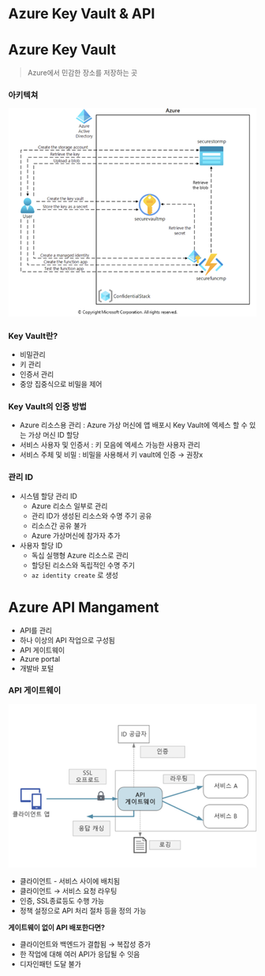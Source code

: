 # Azure Key Vault & API

# Azure Key Vault

> Azure에서 민감한 장소를 저장하는 곳
> 

### 아키텍쳐

![스크린샷 2024-10-16 오전 10.21.57.png](Azure%20Key%20Vault%20&%20API%20121b01a7807e802fb7eddb1ec057d5b4/%25E1%2584%2589%25E1%2585%25B3%25E1%2584%258F%25E1%2585%25B3%25E1%2584%2585%25E1%2585%25B5%25E1%2586%25AB%25E1%2584%2589%25E1%2585%25A3%25E1%2586%25BA_2024-10-16_%25E1%2584%258B%25E1%2585%25A9%25E1%2584%258C%25E1%2585%25A5%25E1%2586%25AB_10.21.57.png)

### Key Vault란?

- 비밀관리
- 키 관리
- 인증서 관리
- 중앙 집중식으로 비밀을 제어

### Key Vault의 인증 방법

- Azure 리소스용 관리 : Azure 가상 머신에 앱 배포시 Key Vault에 엑세스 할 수 있는 가상 머신 ID 할당
- 서비스 사용자 및 인증서 : 키 모음에 엑세스 가능한 사용자 관리
- 서비스 주체 및 비밀 : 비밀을 사용해서 키 vault에 인증 → 권장x

### 관리 ID

- 시스템 할당 관리 ID
    - Azure 리소스 일부로 관리
    - 관리 ID가 생성된 리소스와 수명 주기 공유
    - 리소스간 공유 불가
    - Azure 가상머신에 참가자 추가
- 사용자 할당 ID
    - 독십 실행형 Azure 리소스로 관리
    - 할당된 리소스와 독립적인 수명 주기
    - `az identity create` 로 생성

# Azure API Mangament

- API를 관리
- 하나 이상의 API 작업으로 구성됨
- API 게이트웨이
- Azure portal
- 개발바 포털

### API 게이트웨이

![스크린샷 2024-10-16 오후 2.00.05.png](Azure%20Key%20Vault%20&%20API%20121b01a7807e802fb7eddb1ec057d5b4/%25E1%2584%2589%25E1%2585%25B3%25E1%2584%258F%25E1%2585%25B3%25E1%2584%2585%25E1%2585%25B5%25E1%2586%25AB%25E1%2584%2589%25E1%2585%25A3%25E1%2586%25BA_2024-10-16_%25E1%2584%258B%25E1%2585%25A9%25E1%2584%2592%25E1%2585%25AE_2.00.05.png)

- 클라이언트 - 서비스 사이에 배치됨
- 클라이언트 → 서비스 요청 라우팅
- 인증, SSL종료등도 수행 가능
- 정책 설정으로 API 처리 절차 등을 정의 가능

**게이트웨이 없이 API 배포한다면?**

- 클라이언트와 백엔드가 결합됨 → 복잡성 증가
- 한 작업에 대해 여러 API가 응답될 수 잇음
- 디자인패턴 도달 불가